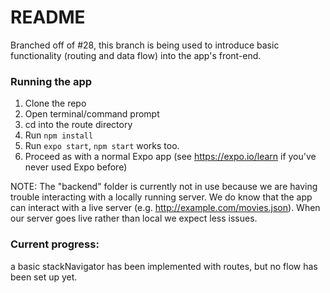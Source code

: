 # README

Branched off of #28, this branch is being used to introduce basic functionality (routing and data flow) into the app's front-end.

### Running the app
1. Clone the repo
2. Open terminal/command prompt
3. cd into the route directory
4. Run `npm install`
5. Run `expo start`, `npm start` works too.
6. Proceed as with a normal Expo app (see https://expo.io/learn if you've never used Expo before)

NOTE: The "backend" folder is currently not in use because we are having trouble interacting with a locally running server. We do know that the app can interact with a live server (e.g. http://example.com/movies.json).  When our server goes live rather than local we expect less issues.

### Current progress:
a basic stackNavigator has been implemented with routes, but no flow has been set up yet.
